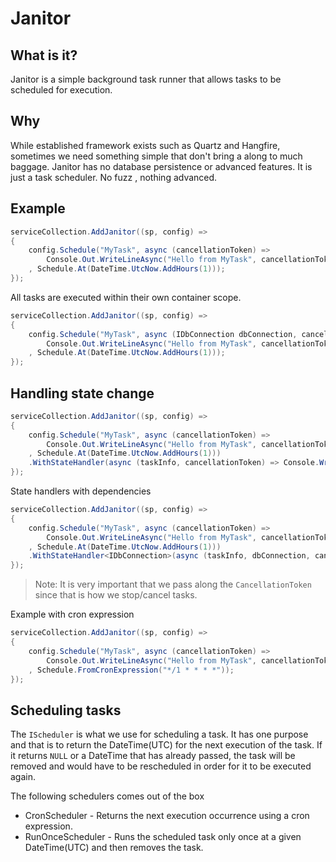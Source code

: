 # Janitor

## What is it? 

Janitor is a simple background task runner that allows tasks to be scheduled for execution.

## Why 

While established framework exists such as Quartz and Hangfire, sometimes we need something simple that
don't bring a along to much baggage. Janitor has no database persistence or advanced features. It is just a task scheduler. No fuzz , nothing advanced. 

## Example 

```csharp
serviceCollection.AddJanitor((sp, config) =>
{
    config.Schedule("MyTask", async (cancellationToken) =>
        Console.Out.WriteLineAsync("Hello from MyTask", cancellationToken)
    , Schedule.At(DateTime.UtcNow.AddHours(1)));         
});
```

All tasks are executed within their own container scope.


```csharp
serviceCollection.AddJanitor((sp, config) =>
{
    config.Schedule("MyTask", async (IDbConnection dbConnection, cancellationToken) =>
        Console.Out.WriteLineAsync("Hello from MyTask", cancellationToken)
    , Schedule.At(DateTime.UtcNow.AddHours(1)));         
});
```

## Handling state change

```csharp
serviceCollection.AddJanitor((sp, config) =>
{
    config.Schedule("MyTask", async (cancellationToken) =>
        Console.Out.WriteLineAsync("Hello from MyTask", cancellationToken)
    , Schedule.At(DateTime.UtcNow.AddHours(1)))
    .WithStateHandler(async (taskInfo, cancellationToken) => Console.WriteLine(taskInfo.State));  
});
```
State handlers with dependencies

```csharp
serviceCollection.AddJanitor((sp, config) =>
{
    config.Schedule("MyTask", async (cancellationToken) =>
        Console.Out.WriteLineAsync("Hello from MyTask", cancellationToken)
    , Schedule.At(DateTime.UtcNow.AddHours(1)))
    .WithStateHandler<IDbConnection>(async (taskInfo, dbConnection, cancellationToken) => Console.WriteLine(taskInfo.State));  
});
```








> Note: It is very important that we pass along the `CancellationToken` since that is how we stop/cancel tasks.

Example with cron expression 

```csharp
serviceCollection.AddJanitor((sp, config) =>
{
    config.Schedule("MyTask", async (cancellationToken) =>
        Console.Out.WriteLineAsync("Hello from MyTask", cancellationToken)
    , Schedule.FromCronExpression("*/1 * * * *"));         
});
```




## Scheduling tasks 

The `IScheduler` is what we use for scheduling a task. It has one purpose and that is to return the DateTime(UTC) for 
the next execution of the task. If it returns `NULL` or a DateTime that has already passed, the task will be removed and would have to be rescheduled in order for it to be executed again. 

The following schedulers comes out of the box

* CronScheduler - Returns the next execution occurrence using a cron expression.
* RunOnceScheduler - Runs the scheduled task only once at a given DateTime(UTC) and then removes the task.
  

